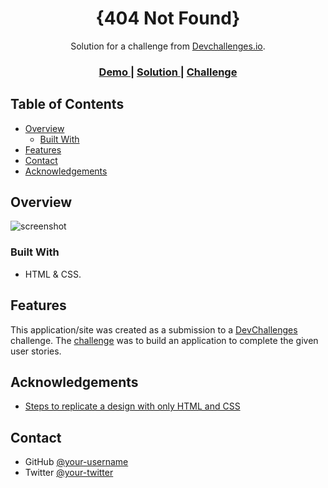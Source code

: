 <!-- Please update value in the {}  -->

<h1 align="center">{404 Not Found}</h1>

<div align="center">
   Solution for a challenge from  <a href="http://devchallenges.io" target="_blank">Devchallenges.io</a>.
</div>

<div align="center">
  <h3>
    <a href="https://aayushmohan.github.io/404-not-found-master-challenge/">
      Demo
    </a>
    <span> | </span>
    <a href="https://github.com/AayushMohan/404-not-found-master-challenge">
      Solution
    </a>
    <span> | </span>
    <a href="https://devchallenges.io/challenges/wBunSb7FPrIepJZAg0sY">
      Challenge
    </a>
  </h3>
</div>

<!-- TABLE OF CONTENTS -->

## Table of Contents

- [Overview](#overview)
  - [Built With](#built-with)
- [Features](#features)
- [Contact](#contact)
- [Acknowledgements](#acknowledgements)

<!-- OVERVIEW -->

## Overview

![screenshot](".404_Not-found.png")

### Built With

<!-- This section should list any major frameworks that you built your project using. Here are a few examples.-->

- HTML & CSS.

## Features

<!-- List the features of your application or follow the template. Don't share the figma file here :) -->

This application/site was created as a submission to a [DevChallenges](https://devchallenges.io/challenges) challenge. The [challenge](https://devchallenges.io/challenges/wBunSb7FPrIepJZAg0sY) was to build an application to complete the given user stories.

## Acknowledgements

<!-- This section should list any articles or add-ons/plugins that helps you to complete the project. This is optional but it will help you in the future. For exmpale -->

- [Steps to replicate a design with only HTML and CSS](https://devchallenges-blogs.web.app/how-to-replicate-design/)

## Contact

- GitHub [@your-username](https://github.com/AayushMohan)
- Twitter [@your-twitter](https://twitter.com/AayushMohan)
